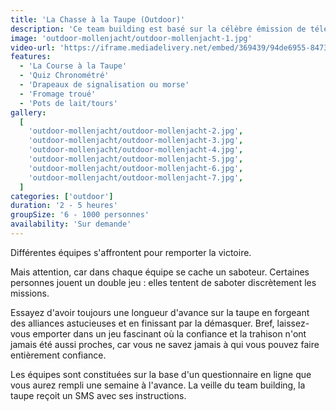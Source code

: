 ```yaml
---
title: 'La Chasse à la Taupe (Outdoor)'
description: 'Ce team building est basé sur la célèbre émission de télévision La Taupe'
image: 'outdoor-mollenjacht/outdoor-mollenjacht-1.jpg'
video-url: 'https://iframe.mediadelivery.net/embed/369439/94de6955-8473-4cc6-9dd7-90bc509b858a'
features:
  - 'La Course à la Taupe'
  - 'Quiz Chronométré'
  - 'Drapeaux de signalisation ou morse'
  - 'Fromage troué'
  - 'Pots de lait/tours'
gallery:
  [
    'outdoor-mollenjacht/outdoor-mollenjacht-2.jpg',
    'outdoor-mollenjacht/outdoor-mollenjacht-3.jpg',
    'outdoor-mollenjacht/outdoor-mollenjacht-4.jpg',
    'outdoor-mollenjacht/outdoor-mollenjacht-5.jpg',
    'outdoor-mollenjacht/outdoor-mollenjacht-6.jpg',
    'outdoor-mollenjacht/outdoor-mollenjacht-7.jpg',
  ]
categories: ['outdoor']
duration: '2 - 5 heures'
groupSize: '6 - 1000 personnes'
availability: 'Sur demande'
---
```


Différentes équipes s'affrontent pour remporter la victoire.

Mais attention, car dans chaque équipe se cache un saboteur. Certaines personnes jouent un double jeu : elles tentent de saboter discrètement les missions.

Essayez d'avoir toujours une longueur d'avance sur la taupe en forgeant des alliances astucieuses et en finissant par la démasquer.
Bref, laissez-vous emporter dans un jeu fascinant où la confiance et la trahison n'ont jamais été aussi proches, car vous ne savez jamais à qui vous pouvez faire entièrement confiance.

Les équipes sont constituées sur la base d'un questionnaire en ligne que vous aurez rempli une semaine à l'avance. La veille du team building, la taupe reçoit un SMS avec ses instructions.
